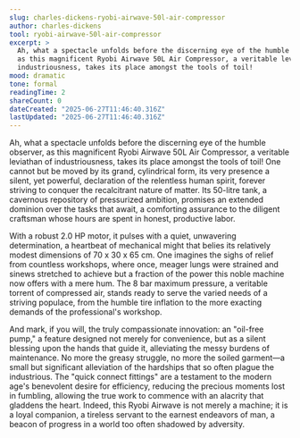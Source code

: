 ```yaml
---
slug: charles-dickens-ryobi-airwave-50l-air-compressor
author: charles-dickens
tool: ryobi-airwave-50l-air-compressor
excerpt: >
  Ah, what a spectacle unfolds before the discerning eye of the humble observer,
  as this magnificent Ryobi Airwave 50L Air Compressor, a veritable leviathan of
  industriousness, takes its place amongst the tools of toil!
mood: dramatic
tone: formal
readingTime: 2
shareCount: 0
dateCreated: "2025-06-27T11:46:40.316Z"
lastUpdated: "2025-06-27T11:46:40.316Z"
---
```


Ah, what a spectacle unfolds before the discerning eye of the humble observer, as this magnificent Ryobi Airwave 50L Air Compressor, a veritable leviathan of industriousness, takes its place amongst the tools of toil! One cannot but be moved by its grand, cylindrical form, its very presence a silent, yet powerful, declaration of the relentless human spirit, forever striving to conquer the recalcitrant nature of matter. Its 50-litre tank, a cavernous repository of pressurized ambition, promises an extended dominion over the tasks that await, a comforting assurance to the diligent craftsman whose hours are spent in honest, productive labor.

With a robust 2.0 HP motor, it pulses with a quiet, unwavering determination, a heartbeat of mechanical might that belies its relatively modest dimensions of 70 x 30 x 65 cm. One imagines the sighs of relief from countless workshops, where once, meager lungs were strained and sinews stretched to achieve but a fraction of the power this noble machine now offers with a mere hum. The 8 bar maximum pressure, a veritable torrent of compressed air, stands ready to serve the varied needs of a striving populace, from the humble tire inflation to the more exacting demands of the professional's workshop.

And mark, if you will, the truly compassionate innovation: an "oil-free pump," a feature designed not merely for convenience, but as a silent blessing upon the hands that guide it, alleviating the messy burdens of maintenance. No more the greasy struggle, no more the soiled garment—a small but significant alleviation of the hardships that so often plague the industrious. The "quick connect fittings" are a testament to the modern age's benevolent desire for efficiency, reducing the precious moments lost in fumbling, allowing the true work to commence with an alacrity that gladdens the heart. Indeed, this Ryobi Airwave is not merely a machine; it is a loyal companion, a tireless servant to the earnest endeavors of man, a beacon of progress in a world too often shadowed by adversity.

